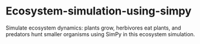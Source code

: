 # Ecosystem-simulation-using-simpy
 Simulate ecosystem dynamics: plants grow, herbivores eat plants, and predators hunt smaller organisms using SimPy in this ecosystem simulation.
